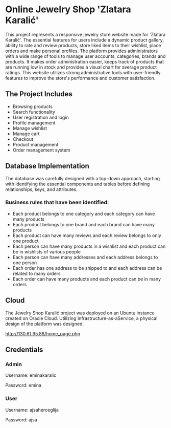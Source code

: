 # Online Jewelry Shop 'Zlatara Karalić'
This project represents a responsive jewelry store website made for 'Zlatara Karalić'. The
essential features for users include a dynamic product gallery, ability to rate and review
products, store liked items to their wishlist, place orders and make personal profiles.
The platform provides administrators with a wide range of tools to manage user accounts,
categories, brands and products. It makes order administration easier, keeps track of products
that are running low in stock and provides a visual chart for average product ratings.
This website utilizes strong administrative tools with user-friendly features to improve the
store's performance and customer satisfaction.
## The Project Includes
- Browsing products
- Search functionality 
- User registration and login
- Profile management
- Manage wishlist
- Manage cart
- Checkout
- Product management
- Order management system
## Database Implementation
The database was carefully designed with a top-down approach, starting with identifying the
essential components and tables before defining relationships, keys, and attributes.

### Business rules that have been identified:
- Each product belongs to one category and each category can have many products
- Each product belongs to one brand and each brand can have many products
- Each product can have many reviews and each review belongs to only one product
- Each person can have many products in a wishlist and each product can be in wishlists
of various people
- Each person can have many addresses and each address belongs to one person
- Each order has one address to be shipped to and each address can be related to many
orders
- Each order can have many products and each product can be in many orders

## Cloud
The Jewelry Shop Karalić project was deployed on an Ubuntu instance created on Oracle Cloud. 
Utilizing Infrastructure-as-aService, a physical design of the platform was designed.

http://130.61.95.88/home_page.php

## Credentials
### Admin
Username: eminakaralic

Password: emina
### User
Username: ajsaherceglija

Password: ajsa
